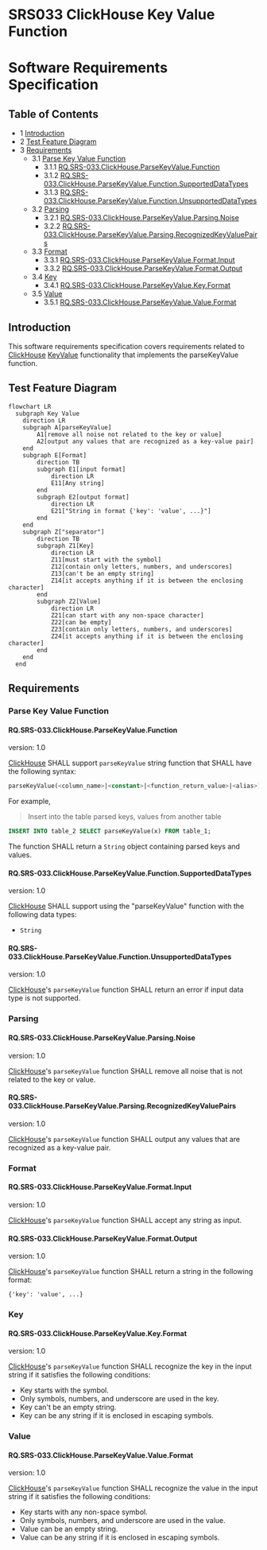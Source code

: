 # SRS033 ClickHouse Key Value Function
# Software Requirements Specification

## Table of Contents

* 1 [Introduction](#introduction)
* 2 [Test Feature Diagram](#test-feature-diagram)
* 3 [Requirements](#requirements)
  * 3.1 [Parse Key Value Function](#parse-key-value-function)
    * 3.1.1 [RQ.SRS-033.ClickHouse.ParseKeyValue.Function](#rqsrs-033clickhouseparsekeyvaluefunction)
    * 3.1.2 [RQ.SRS-033.ClickHouse.ParseKeyValue.Function.SupportedDataTypes](#rqsrs-033clickhouseparsekeyvaluefunctionsupporteddatatypes)
    * 3.1.3 [RQ.SRS-033.ClickHouse.ParseKeyValue.Function.UnsupportedDataTypes](#rqsrs-033clickhouseparsekeyvaluefunctionunsupporteddatatypes)
  * 3.2 [Parsing](#parsing)
    * 3.2.1 [RQ.SRS-033.ClickHouse.ParseKeyValue.Parsing.Noise](#rqsrs-033clickhouseparsekeyvalueparsingnoise)
    * 3.2.2 [RQ.SRS-033.ClickHouse.ParseKeyValue.Parsing.RecognizedKeyValuePairs](#rqsrs-033clickhouseparsekeyvalueparsingrecognizedkeyvaluepairs)
  * 3.3 [Format](#format)
    * 3.3.1 [RQ.SRS-033.ClickHouse.ParseKeyValue.Format.Input](#rqsrs-033clickhouseparsekeyvalueformatinput)
    * 3.3.2 [RQ.SRS-033.ClickHouse.ParseKeyValue.Format.Output](#rqsrs-033clickhouseparsekeyvalueformatoutput)
  * 3.4 [Key](#key)
    * 3.4.1 [RQ.SRS-033.ClickHouse.ParseKeyValue.Key.Format](#rqsrs-033clickhouseparsekeyvaluekeyformat)
  * 3.5 [Value](#value)
    * 3.5.1 [RQ.SRS-033.ClickHouse.ParseKeyValue.Value.Format](#rqsrs-033clickhouseparsekeyvaluevalueformat)

## Introduction

This software requirements specification covers requirements related to [ClickHouse]
[KeyValue] functionality that implements the parseKeyValue function.

## Test Feature Diagram

```mermaid
flowchart LR
  subgraph Key Value
    direction LR
    subgraph A[parseKeyValue]
        A1[remove all noise not related to the key or value]
        A2[output any values that are recognized as a key-value pair]
    end
    subgraph E[Format]
        direction TB
        subgraph E1[input format]
            direction LR
            E11[Any string]
        end
        subgraph E2[output format]
            direction LR 
            E21["String in format {'key': 'value', ...}"]
        end
    end  
    subgraph Z["separator"]
        direction TB
        subgraph Z1[Key]
            direction LR
            Z11[must start with the symbol]
            Z12[contain only letters, numbers, and underscores]
            Z13[can't be an empty string]
            Z14[it accepts anything if it is between the enclosing character]
        end
        subgraph Z2[Value]
            direction LR
            Z21[can start with any non-space character]
            Z22[can be empty]
            Z23[contain only letters, numbers, and underscores]
            Z24[it accepts anything if it is between the enclosing character]
        end
    end
  end
```

## Requirements

### Parse Key Value Function

#### RQ.SRS-033.ClickHouse.ParseKeyValue.Function
version: 1.0

[ClickHouse] SHALL support `parseKeyValue` string function that SHALL have the following syntax:


```sql
parseKeyValue(<column_name>|<constant>|<function_return_value>|<alias>)
```

For example, 

> Insert into the table parsed keys, values from another table

```sql
INSERT INTO table_2 SELECT parseKeyValue(x) FROM table_1;
```

The function SHALL return a `String` object containing parsed keys and values. 

#### RQ.SRS-033.ClickHouse.ParseKeyValue.Function.SupportedDataTypes
version: 1.0

[ClickHouse] SHALL support using the "parseKeyValue" function with the following data types:

* `String`

#### RQ.SRS-033.ClickHouse.ParseKeyValue.Function.UnsupportedDataTypes
version: 1.0

[ClickHouse]'s `parseKeyValue` function SHALL return an error if input data type is not supported.

### Parsing

#### RQ.SRS-033.ClickHouse.ParseKeyValue.Parsing.Noise
version: 1.0

[ClickHouse]'s `parseKeyValue` function SHALL remove all noise that is not related to the key or value.

#### RQ.SRS-033.ClickHouse.ParseKeyValue.Parsing.RecognizedKeyValuePairs
version: 1.0

[ClickHouse]'s `parseKeyValue` function SHALL output any values that are recognized as a key-value pair.

### Format

#### RQ.SRS-033.ClickHouse.ParseKeyValue.Format.Input
version: 1.0

[ClickHouse]'s `parseKeyValue` function SHALL accept any string as input.

#### RQ.SRS-033.ClickHouse.ParseKeyValue.Format.Output
version: 1.0

[ClickHouse]'s `parseKeyValue` function SHALL return a string in the following format:

`{'key': 'value', ...}`

### Key

#### RQ.SRS-033.ClickHouse.ParseKeyValue.Key.Format
version: 1.0

[ClickHouse]'s `parseKeyValue` function SHALL recognize the key in the input string
if it satisfies the following conditions:

* Key starts with the symbol.
* Only symbols, numbers, and underscore are used in the key.
* Key can't be an empty string.
* Key can be any string if it is enclosed in escaping symbols.

### Value

#### RQ.SRS-033.ClickHouse.ParseKeyValue.Value.Format
version: 1.0

[ClickHouse]'s `parseKeyValue` function SHALL recognize the value in the input string
if it satisfies the following conditions:

* Key starts with any non-space symbol.
* Only symbols, numbers, and underscore are used in the value.
* Value can be an empty string.
* Value can be any string if it is enclosed in escaping symbols.


[KeyValue]: https://github.com/arthurpassos/KeyValuePairFileProcessor
[ClickHouse]: https://clickhouse.tech

